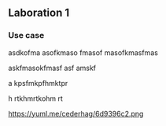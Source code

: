 ## **Laboration 1**

### Use case

asdkofma asofkmaso fmasof masofkmasfmas

askfmasokfmasf asf amskf 

a kpsfmkpfhmktpr

h rtkhmrtkohm rt

https://yuml.me/cederhag/6d9396c2.png

